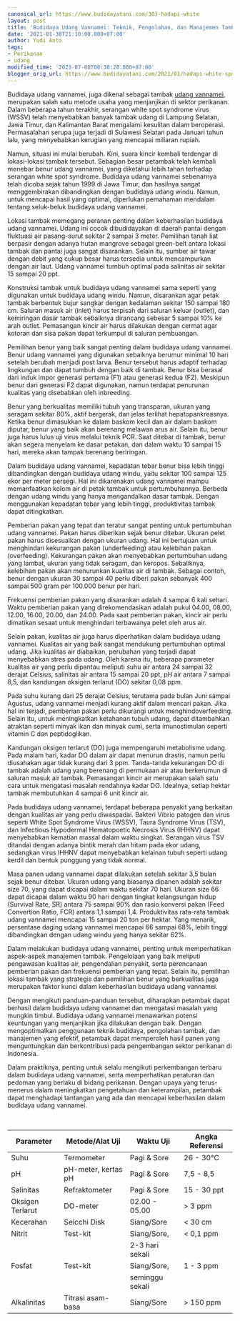 ```yaml
---
canonical_url: https://www.budidayatani.com/303-hadapi-white
layout: post
title: 'Budidaya Udang Vannamei: Teknik, Pengolahan, dan Manajemen Tambak'
date: '2021-01-30T21:10:00.000+07:00'
author: Yudi Anto
tags:
- Perikanan
- udang
modified_time: '2023-07-08T08:38:28.880+07:00'
blogger_orig_url: https://www.budidayatani.com/2021/01/hadapi-white-spot-tebar-vannamei.html
---
```


Budidaya udang vannamei, juga dikenal sebagai tambak [udang vannamei](https://www.budidayatani.com/search/label/udang), merupakan salah satu metode usaha yang menjanjikan di sektor perikanan. Dalam beberapa tahun terakhir, serangan white spot syndrome virus (WSSV) telah menyebabkan banyak tambak udang di Lampung Selatan, Jawa Timur, dan Kalimantan Barat mengalami kesulitan dalam beroperasi. Permasalahan serupa juga terjadi di Sulawesi Selatan pada Januari tahun lalu, yang menyebabkan kerugian yang mencapai miliaran rupiah.

Namun, situasi ini mulai berubah. Kini, suara kincir kembali terdengar di lokasi-lokasi tambak tersebut. Sebagian besar petambak telah kembali menebar benur udang vannamei, yang diketahui lebih tahan terhadap serangan white spot syndrome. Budidaya udang vannamei sebenarnya telah dicoba sejak tahun 1999 di Jawa Timur, dan hasilnya sangat menggembirakan dibandingkan dengan budidaya udang windu. Namun, untuk mencapai hasil yang optimal, diperlukan pemahaman mendalam tentang seluk-beluk budidaya udang vannamei.

Lokasi tambak memegang peranan penting dalam keberhasilan budidaya udang vannamei. Udang ini cocok dibudidayakan di daerah pantai dengan fluktuasi air pasang-surut sekitar 2 sampai 3 meter. Pemilihan tanah liat berpasir dengan adanya hutan mangrove sebagai green-belt antara lokasi tambak dan pantai juga sangat disarankan. Selain itu, sumber air tawar dengan debit yang cukup besar harus tersedia untuk mencampurkan dengan air laut. Udang vannamei tumbuh optimal pada salinitas air sekitar 15 sampai 20 ppt.

Konstruksi tambak untuk budidaya udang vannamei sama seperti yang digunakan untuk budidaya udang windu. Namun, disarankan agar petak tambak berbentuk bujur sangkar dengan kedalaman sekitar 150 sampai 180 cm. Saluran masuk air (inlet) harus terpisah dari saluran keluar (outlet), dan kemiringan dasar tambak sebaiknya dirancang sebesar 5 sampai 10% ke arah outlet. Pemasangan kincir air harus dilakukan dengan cermat agar kotoran dan sisa pakan dapat terkumpul di saluran pembuangan.

Pemilihan benur yang baik sangat penting dalam budidaya udang vannamei. Benur udang vannamei yang digunakan sebaiknya berumur minimal 10 hari setelah berubah menjadi post larva. Benur tersebut harus adaptif terhadap lingkungan dan dapat tumbuh dengan baik di tambak. Benur bisa berasal dari induk impor generasi pertama (F1) atau generasi kedua (F2). Meskipun benur dari generasi F2 dapat digunakan, namun terdapat penurunan kualitas yang disebabkan oleh inbreeding.

Benur yang berkualitas memiliki tubuh yang transparan, ukuran yang seragam sekitar 80%, aktif bergerak, dan jelas terlihat hepatopankreasnya. Ketika benur dimasukkan ke dalam baskom kecil dan air dalam baskom diputar, benur yang baik akan berenang melawan arus air. Selain itu, benur juga harus lulus uji virus melalui teknik PCR. Saat ditebar di tambak, benur akan segera menyelam ke dasar petakan, dan dalam waktu 10 sampai 15 hari, mereka akan tampak berenang beriringan.

Dalam budidaya udang vannamei, kepadatan tebar benur bisa lebih tinggi dibandingkan dengan budidaya udang windu, yaitu sekitar 100 sampai 125 ekor per meter persegi. Hal ini dikarenakan udang vannamei mampu memanfaatkan kolom air di petak tambak untuk pertumbuhannya. Berbeda dengan udang windu yang hanya mengandalkan dasar tambak. Dengan menggunakan kepadatan tebar yang lebih tinggi, produktivitas tambak dapat ditingkatkan.

Pemberian pakan yang tepat dan teratur sangat penting untuk pertumbuhan udang vannamei. Pakan harus diberikan sejak benur ditebar. Ukuran pelet pakan harus disesuaikan dengan ukuran udang. Hal ini bertujuan untuk menghindari kekurangan pakan (underfeeding) atau kelebihan pakan (overfeeding). Kekurangan pakan akan menyebabkan pertumbuhan udang yang lambat, ukuran yang tidak seragam, dan keropos. Sebaliknya, kelebihan pakan akan menurunkan kualitas air di tambak. Sebagai contoh, benur dengan ukuran 30 sampai 40 perlu diberi pakan sebanyak 400 sampai 500 gram per 100.000 benur per hari.

Frekuensi pemberian pakan yang disarankan adalah 4 sampai 6 kali sehari. Waktu pemberian pakan yang direkomendasikan adalah pukul 04.00, 08.00, 12.00, 16.00, 20.00, dan 24.00. Pada saat pemberian pakan, kincir air perlu dimatikan sesaat untuk menghindari terbawanya pelet oleh arus air.

Selain pakan, kualitas air juga harus diperhatikan dalam budidaya udang vannamei. Kualitas air yang baik sangat mendukung pertumbuhan optimal udang. Jika kualitas air diabaikan, perubahan yang terjadi dapat menyebabkan stres pada udang. Oleh karena itu, beberapa parameter kualitas air yang perlu dipantau meliputi suhu air antara 24 sampai 32 derajat Celsius, salinitas air antara 15 sampai 20 ppt, pH air antara 7 sampai 8,5, dan kandungan oksigen terlarut (DO) sekitar 0,08 ppm.

Pada suhu kurang dari 25 derajat Celsius, terutama pada bulan Juni sampai Agustus, udang vannamei menjadi kurang aktif dalam mencari pakan. Jika hal ini terjadi, pemberian pakan perlu dikurangi untuk menghindoverfeeding. Selain itu, untuk meningkatkan ketahanan tubuh udang, dapat ditambahkan atraktan seperti minyak ikan dan minyak cumi, serta imunostimulan seperti vitamin C dan peptidoglikan.

Kandungan oksigen terlarut (DO) juga mempengaruhi metabolisme udang. Pada malam hari, kadar DO dalam air dapat menurun drastis, namun perlu diusahakan agar tidak kurang dari 3 ppm. Tanda-tanda kekurangan DO di tambak adalah udang yang berenang di permukaan air atau berkerumun di saluran masuk air tambak. Pemasangan kincir air merupakan salah satu cara untuk mengatasi masalah rendahnya kadar DO. Idealnya, setiap hektar tambak membutuhkan 4 sampai 6 unit kincir air.

Pada budidaya udang vannamei, terdapat beberapa penyakit yang berkaitan dengan kualitas air yang perlu diwaspadai. Bakteri Vibrio patogen dan virus seperti White Spot Syndrome Virus (WSSV), Taura Syndrome Virus (TSV), dan Infectious Hypodermal Hematopoetic Necrosis Virus (IHHNV) dapat menyebabkan kematian massal dalam waktu singkat. Serangan virus TSV ditandai dengan adanya bintik merah dan hitam pada ekor udang, sedangkan virus IHHNV dapat menyebabkan kelainan tubuh seperti udang kerdil dan bentuk punggung yang tidak normal.

Masa panen udang vannamei dapat dilakukan setelah sekitar 3,5 bulan sejak benur ditebar. Ukuran udang yang biasanya dipanen adalah sekitar size 70, yang dapat dicapai dalam waktu sekitar 70 hari. Ukuran size 66 dapat dicapai dalam waktu 90 hari dengan tingkat kelangsungan hidup (Survival Rate, SR) antara 75 sampai 90% dan rasio konversi pakan (Feed Convertion Ratio, FCR) antara 1,1 sampai 1,4. Produktivitas rata-rata tambak udang vannamei mencapai 15 sampai 20 ton per hektar. Yang menarik, persentase daging udang vannamei mencapai 66 sampai 68%, lebih tinggi dibandingkan dengan udang windu yang hanya sekitar 62%.

Dalam melakukan budidaya udang vannamei, penting untuk memperhatikan aspek-aspek manajemen tambak. Pengelolaan yang baik meliputi pengawasan kualitas air, pengendalian penyakit, serta perencanaan pemberian pakan dan frekuensi pemberian yang tepat. Selain itu, pemilihan lokasi tambak yang strategis dan pemilihan benur yang berkualitas juga merupakan faktor kunci dalam keberhasilan budidaya udang vannamei.

Dengan mengikuti panduan-panduan tersebut, diharapkan petambak dapat berhasil dalam budidaya udang vannamei dan mengatasi masalah yang mungkin timbul. Budidaya udang vannamei menawarkan potensi keuntungan yang menjanjikan jika dilakukan dengan baik. Dengan mengoptimalkan penggunaan teknik budidaya, pengolahan tambak, dan manajemen yang efektif, petambak dapat memperoleh hasil panen yang menguntungkan dan berkontribusi pada pengembangan sektor perikanan di Indonesia.

Dalam praktiknya, penting untuk selalu mengikuti perkembangan terbaru dalam budidaya udang vannamei, serta memperhatikan peraturan dan pedoman yang berlaku di bidang perikanan. Dengan upaya yang terus-menerus dalam meningkatkan pengetahuan dan keterampilan, petambak dapat menghadapi tantangan yang ada dan mencapai keberhasilan dalam budidaya udang vannamei.

 



| Parameter | Metode/Alat Uji | Waktu Uji | Angka Referensi |
| --- | --- | --- | --- |
| Suhu | Termometer | Pagi & Sore | 26 - 30°C |
| pH | pH-meter, kertas pH | Pagi & Sore | 7,5 - 8,5 |
| Salinitas | Refraktometer | Pagi & Sore | 15 - 30 ppt |
| Oksigen Terlarut | DO-meter | 02.00 - 05.00 | > 3 ppm |
| Kecerahan | Seicchi Disk | Siang/Sore | < 30 cm |
| Nitrit | Test-kit | Siang/Sore, | < 0,1 ppm |
|  |  | 2-3 hari sekali |  |
| Fosfat | Test-kit | Siang/Sore, | 1 - 3 ppm |
|  |  | seminggu sekali |  |
| Alkalinitas | Titrasi asam-basa | Siang/Sore | > 150 ppm |

